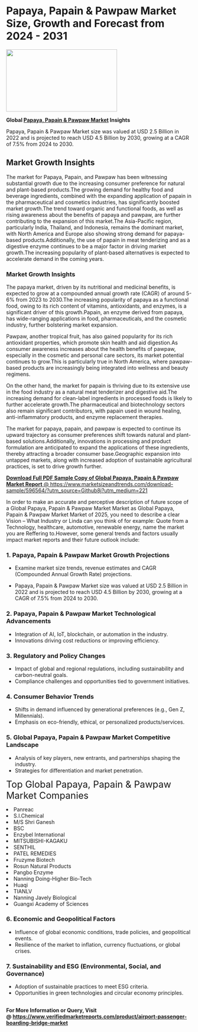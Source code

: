 <H1>Papaya, Papain & Pawpaw Market Size, Growth and Forecast from 2024 - 2031</H1><img class="aligncenter size-medium wp-image-584254" src="https://thirdeyenews.in/wp-content/uploads/2024/09/Global-Market-Research-300x168.jpeg" alt="" width="300" height="168" /><p><strong>Global&nbsp;<a href="https://www.marketsizeandtrends.com/download-sample/596564/?utm_source=Github8j?utm_medium=221">Papaya, Papain & Pawpaw Market</a> Insights</strong></p><p>Papaya, Papain & Pawpaw Market size was valued at USD 2.5 Billion in 2022 and is projected to reach USD 4.5 Billion by 2030, growing at a CAGR of 7.5% from 2024 to 2030.</p><p><h2>Market Growth Insights</h2> <p>The market for Papaya, Papain, and Pawpaw has been witnessing substantial growth due to the increasing consumer preference for natural and plant-based products.The growing demand for healthy food and beverage ingredients, combined with the expanding application of papain in the pharmaceutical and cosmetics industries, has significantly boosted market growth.The trend toward organic and functional foods, as well as rising awareness about the benefits of papaya and pawpaw, are further contributing to the expansion of this market.The Asia-Pacific region, particularly India, Thailand, and Indonesia, remains the dominant market, with North America and Europe also showing strong demand for papaya-based products.Additionally, the use of papain in meat tenderizing and as a digestive enzyme continues to be a major factor in driving market growth.The increasing popularity of plant-based alternatives is expected to accelerate demand in the coming years.</p> <p><a href="#"></a></p> <h3>Market Growth Insights</h3> <p>The papaya market, driven by its nutritional and medicinal benefits, is expected to grow at a compounded annual growth rate (CAGR) of around 5-6% from 2023 to 2030.The increasing popularity of papaya as a functional food, owing to its rich content of vitamins, antioxidants, and enzymes, is a significant driver of this growth.Papain, an enzyme derived from papaya, has wide-ranging applications in food, pharmaceuticals, and the cosmetic industry, further bolstering market expansion.</p> <p>Pawpaw, another tropical fruit, has also gained popularity for its rich antioxidant properties, which promote skin health and aid digestion.As consumer awareness increases about the health benefits of pawpaw, especially in the cosmetic and personal care sectors, its market potential continues to grow.This is particularly true in North America, where pawpaw-based products are increasingly being integrated into wellness and beauty regimens.</p> <p>On the other hand, the market for papain is thriving due to its extensive use in the food industry as a natural meat tenderizer and digestive aid.The increasing demand for clean-label ingredients in processed foods is likely to further accelerate growth.The pharmaceutical and biotechnology sectors also remain significant contributors, with papain used in wound healing, anti-inflammatory products, and enzyme replacement therapies.</p> <p>The market for papaya, papain, and pawpaw is expected to continue its upward trajectory as consumer preferences shift towards natural and plant-based solutions.Additionally, innovations in processing and product formulation are anticipated to expand the applications of these ingredients, thereby attracting a broader consumer base.Geographic expansion into untapped markets, along with increased adoption of sustainable agricultural practices, is set to drive growth further.</p> <p><a href="#"></p><p><span class=""><strong>Download Full PDF Sample Copy of Global Papaya, Papain & Pawpaw Market Report</strong> @ <a href="https://www.marketsizeandtrends.com/download-sample/596564/?utm_source=Github8j?utm_medium=221" target="_blank">https://www.marketsizeandtrends.com/download-sample/596564/?utm_source=Github8j?utm_medium=221</a></span></p><p>In order to make an accurate and perceptive description of future scope of a Global&nbsp;Papaya, Papain & Pawpaw Market Market as Global&nbsp;Papaya, Papain & Pawpaw Market Market of 2025, you need to describe a clear Vision &ndash; What Industry or Linda can you think of for example: Quote from a Technology, healthcare, automotive, renewable energy, name the market you are Reffering to.However, some general trends and factors usually impact market reports and their future outlook include:</p><h3>1.&nbsp;<strong>Papaya, Papain & Pawpaw Market Growth Projections</strong></h3><ul><li>Examine market size trends, revenue estimates and CAGR (Compounded Annual Growth Rate) projections.</li><li><p>Papaya, Papain & Pawpaw Market size was valued at USD 2.5 Billion in 2022 and is projected to reach USD 4.5 Billion by 2030, growing at a CAGR of 7.5% from 2024 to 2030.</p></li></ul><h3>2.&nbsp;<strong>Papaya, Papain & Pawpaw Market Technological Advancements</strong></h3><ul><li>Integration of AI, IoT, blockchain, or automation in the industry.</li><li>Innovations driving cost reductions or improving efficiency.</li></ul><h3>3.&nbsp;<strong>Regulatory and Policy Changes</strong></h3><ul><li>Impact of global and regional regulations, including sustainability and carbon-neutral goals.</li><li>Compliance challenges and opportunities tied to government initiatives.</li></ul><h3>4.&nbsp;<strong>Consumer Behavior Trends</strong></h3><ul><li>Shifts in demand influenced by generational preferences (e.g., Gen Z, Millennials).</li><li>Emphasis on eco-friendly, ethical, or personalized products/services.</li></ul><h3>5.&nbsp;<strong>Global Papaya, Papain & Pawpaw Market Competitive Landscape</strong></h3><ul><li>Analysis of key players, new entrants, and partnerships shaping the industry.</li><li>Strategies for differentiation and market penetration.</li></ul><p data-pm-slice="1 1 []"><span style="color: inherit; font-family: inherit; font-size: 25px;">Top Global Papaya, Papain & Pawpaw Market Companies</span></p><div class="" data-test-id=""><p><li>Panreac</li><li> S.I.Chemical</li><li> M/S Shri Ganesh</li><li> BSC</li><li> Enzybel International</li><li> MITSUBISHI-KAGAKU</li><li> SENTHIL</li><li> PATEL REMEDIES</li><li> Fruzyme Biotech</li><li> Rosun Natural Products</li><li> Pangbo Enzyme</li><li> Nanning Doing-Higher Bio-Tech</li><li> Huaqi</li><li> TIANLV</li><li> Nanning Javely Biological</li><li> Guangxi Academy of Sciences</li></p></div><h3>6.&nbsp;<strong>Economic and Geopolitical Factors</strong></h3><ul><li>Influence of global economic conditions, trade policies, and geopolitical events.</li><li>Resilience of the market to inflation, currency fluctuations, or global crises.</li></ul><h3>7.&nbsp;<strong>Sustainability and ESG (Environmental, Social, and Governance)</strong></h3><ul><li>Adoption of sustainable practices to meet ESG criteria.</li><li>Opportunities in green technologies and circular economy principles.</li></ul><h2><strong style="font-size: 14px;">For More Information or Query, Visit @&nbsp;</strong><a style="background-color: #ffffff; font-size: 14px;" href="https://www.marketsizeandtrends.com/report/papaya-papain-and-pawpaw-market/" target="_blank">https://www.verifiedmarketreports.com/product/airport-passenger-boarding-bridge-market</a></h2>